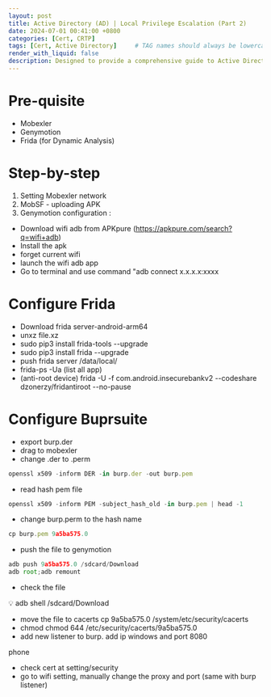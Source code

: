 ```yaml
---
layout: post
title: Active Directory (AD) | Local Privilege Escalation (Part 2)
date: 2024-07-01 00:41:00 +0800
categories: [Cert, CRTP]
tags: [Cert, Active Directory]     # TAG names should always be lowercase
render_with_liquid: false
description: Designed to provide a comprehensive guide to Active Directory (AD) attack techniques
---
```


# Pre-quisite

- Mobexler
- Genymotion
- Frida (for Dynamic Analysis)

# Step-by-step

1. Setting Mobexler network
2. MobSF - uploading APK
3. Genymotion configuration :
- Download wifi adb from APKpure (https://apkpure.com/search?q=wifi+adb)
- Install the apk
- forget current wifi
- launch the wifi adb app
- Go to terminal and use command "adb connect x.x.x.x:xxxx

# Configure Frida

- Download frida server-android-arm64
- unxz file.xz
- sudo pip3 install frida-tools --upgrade
- sudo pip3 install frida --upgrade
- push frida server /data/local/
- frida-ps -Ua (list all app)
- (anti-root device)
frida -U -f com.android.insecurebankv2 --codeshare dzonerzy/fridantiroot --no-pause

# Configure Buprsuite

- export burp.der
- drag to mobexler
- change .der to .perm

```jsx
openssl x509 -inform DER -in burp.der -out burp.pem
```

- read hash pem file

```jsx
openssl x509 -inform PEM -subject_hash_old -in burp.pem | head -1
```

- change burp.perm to the hash name

```jsx
cp burp.pem 9a5ba575.0
```

- push the file to genymotion

```jsx
adb push 9a5ba575.0 /sdcard/Download
adb root;adb remount
```

- check the file

<aside>
💡 adb shell /sdcard/Download

</aside>

- move the file to cacerts
cp 9a5ba575.0 /system/etc/security/cacerts
- chmod
chmod 644 /etc/security/cacerts/9a5ba575.0
- add new listener to burp. add ip windows and port 8080

phone

- check cert at setting/security
- go to wifi setting, manually change the proxy and port (same with burp listener)
